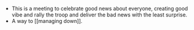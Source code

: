 - This is a meeting to celebrate good news about everyone, creating good vibe and rally the troop and deliver the bad news with the least surprise.
- A way to [[managing down]].

